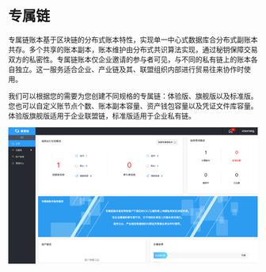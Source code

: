 # 专属链

专属链账本基于区块链的分布式账本特性，实现单一中心式数据库合分布式副账本共存。多个共享的账本副本，账本维护由分布式共识算法实现，通过秘钥保障交易双方的私密性。专属链账本仅企业邀请的参与者可见，与不同的私有链上的账本各自独立。这一服务适合企业、产业链及其、联盟组织内部进行贸易往来协作时使用。  

我们可以根据您的需要为您创建不同规格的专属链：体验版、旗舰版以及标准版。您也可以自定义账节点个数、账本副本容量、资产钱包容量以及凭证文件库容量。体验版旗舰版适用于企业联盟链，标准版适用于企业私有链。

![img](../img/4.png)